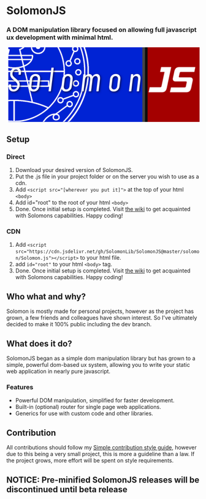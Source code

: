 # SolomonJS
### A DOM manipulation library focused on allowing full javascript ux development with minimal html.
<img src="logo/solomon.png">

## Setup
### Direct
1. Download your desired version of SolomonJS.
2. Put the .js file in your project folder or on the server you wish to use as a cdn.
3. Add `<script src="[wherever you put it]">` at the top of your html `<body>`
4. Add id="root" to the root of your html `<body>`
5. Done.
Once initial setup is completed. Visit [the wiki](https://github.com/DavidMcKissick/SolomonJS/wiki)
to get acquainted with Solomons capabilities. Happy coding!  

### CDN
1. Add `<script src="https://cdn.jsdelivr.net/gh/SolomonLib/SolomonJS@master/solomon/Solomon.js"></script>` to your html file.
2. add `id="root"` to your html `<body>` tag.
3. Done.
Once initial setup is completed. Visit [the wiki](https://github.com/DavidMcKissick/SolomonJS/wiki)
to get acquainted with Solomons capabilities. Happy coding!  

## Who what and why?
Solomon is mostly made for personal projects, however as the project has grown, a few friends and colleagues have shown
interest. So I've ultimately decided to make it 100% public including the dev branch. 

## What does it do?
SolomonJS began as a simple dom manipulation library but has grown to a simple, powerful dom-based ux system, allowing you to write your static web application in nearly pure javascript.

### Features
* Powerful DOM manipulation, simplified for faster development.
* Built-in (optional) router for single page web applications.
* Generics for use with custom code and other libraries.

## Contribution
All contributions should follow my [Simple contribution style guide](https://github.com/DavidMcKissick/Simple-commit-style-guide),
however due to this being a very small project, this is more a guideline than a law. If the project grows, more effort will
be spent on style requirements.

## NOTICE: Pre-minified SolomonJS releases will be discontinued until beta release
